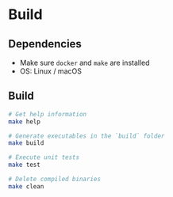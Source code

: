 # Build

## Dependencies

- Make sure `docker` and `make` are installed
- OS: Linux / macOS

## Build
```sh
# Get help information
make help

# Generate executables in the `build` folder
make build

# Execute unit tests
make test

# Delete compiled binaries
make clean
```
